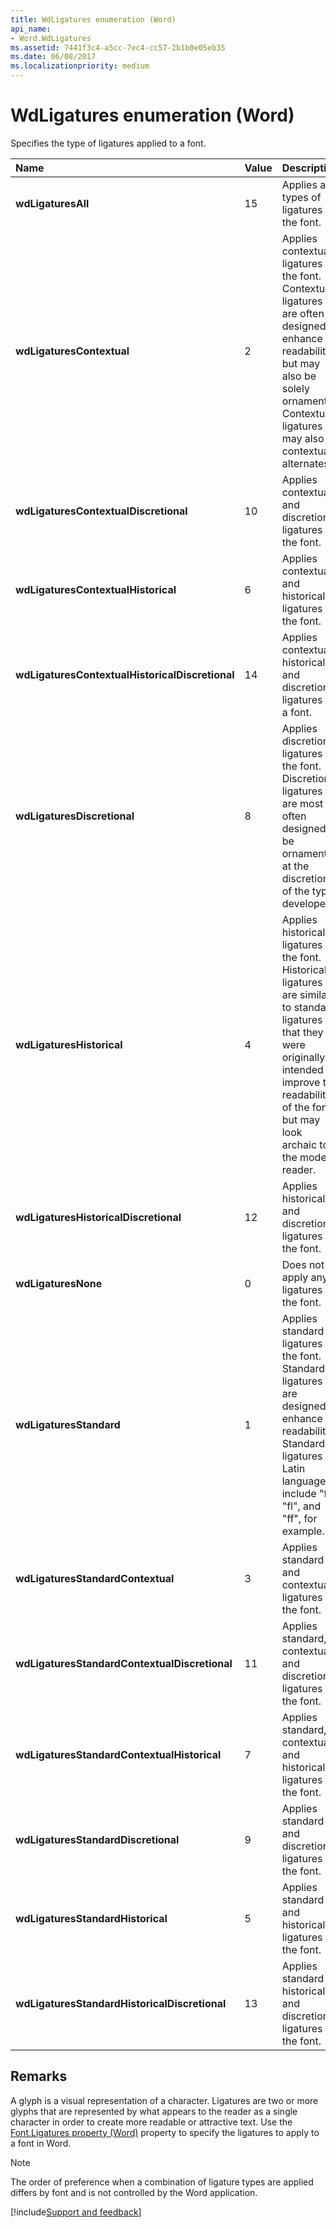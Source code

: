 ```yaml
---
title: WdLigatures enumeration (Word)
api_name:
- Word.WdLigatures
ms.assetid: 7441f3c4-a5cc-7ec4-cc57-2b1b0e05eb35
ms.date: 06/08/2017
ms.localizationpriority: medium
---
```



# WdLigatures enumeration (Word)

Specifies the type of ligatures applied to a font. 



|Name|Value|Description|
|:-----|:-----|:-----|
| **wdLigaturesAll**|15|Applies all types of ligatures to the font.|
| **wdLigaturesContextual**|2|Applies contextual ligatures to the font. Contextual ligatures are often designed to enhance readability, but may also be solely ornamental. Contextual ligatures may also be contextual alternates.|
| **wdLigaturesContextualDiscretional**|10|Applies contextual and discretional ligatures to the font.|
| **wdLigaturesContextualHistorical**|6|Applies contextual and historical ligatures to the font.|
| **wdLigaturesContextualHistoricalDiscretional**|14|Applies contextual, historical, and discretional ligatures to a font.|
| **wdLigaturesDiscretional**|8|Applies discretional ligatures to the font. Discretional ligatures are most often designed to be ornamental at the discretion of the type developer.|
| **wdLigaturesHistorical**|4|Applies historical ligatures to the font. Historical ligatures are similar to standard ligatures in that they were originally intended to improve the readability of the font, but may look archaic to the modern reader.|
| **wdLigaturesHistoricalDiscretional**|12|Applies historical and discretional ligatures to the font.|
| **wdLigaturesNone**|0|Does not apply any ligatures to the font.|
| **wdLigaturesStandard**|1|Applies standard ligatures to the font. Standard ligatures are designed to enhance readability. Standard ligatures in Latin languages include "fi", "fl", and "ff", for example.|
| **wdLigaturesStandardContextual**|3|Applies standard and contextual ligatures to the font.|
| **wdLigaturesStandardContextualDiscretional**|11|Applies standard, contextual and discretional ligatures to the font.|
| **wdLigaturesStandardContextualHistorical**|7|Applies standard, contextual, and historical ligatures to the font.|
| **wdLigaturesStandardDiscretional**|9|Applies standard and discretional ligatures to the font.|
| **wdLigaturesStandardHistorical**|5|Applies standard and historical ligatures to the font.|
| **wdLigaturesStandardHistoricalDiscretional**|13|Applies standard historical and discretional ligatures to the font.|

## Remarks

A glyph is a visual representation of a character. Ligatures are two or more glyphs that are represented by what appears to the reader as a single character in order to create more readable or attractive text. Use the [Font.Ligatures property (Word)](Word.Font.Ligatures.md) property to specify the ligatures to apply to a font in Word.


> [!NOTE] 
> The order of preference when a combination of ligature types are applied differs by font and is not controlled by the Word application.

[!include[Support and feedback](~/includes/feedback-boilerplate.md)]